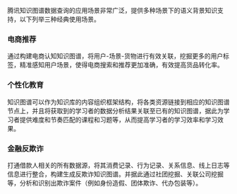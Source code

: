 腾讯知识图谱数据查询的应用场景非常广泛，提供多种场景下的语义背景知识支持，以下列举三种经典使用场景。

### 电商推荐
通过构建电商认知知识图谱，将用户-场景-货物进行有效关联，挖掘更多的用户标签，精准感知用户场景，使得电商搜索和推荐更加准确，有效提高货品转化率。
### 个性化教育
知识图谱可以作为知识库的内容组织框架结构，将各类资源链接到相应的知识图谱节点上，并且将获取到的学习者的数据分析结果关联至已有的知识图谱，据此为学习者提供难度和节奏匹配的课程和习题等，从而提高学习者的学习效率和学习效果。
### 金融反欺诈
打通借款人相关的所有数据源，将其消费记录、行为记录、关系信息、线上日志等信息进行整合，构建生成反欺诈知识图谱。并据此通过社团挖掘、关联公司挖掘等，分析和识别出欺诈案件（例如身份造假、团体欺诈、代办包装等）。


